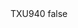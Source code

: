 <?xml version="1.0" encoding="UTF-8"?>
<CustomMetadata xmlns="http://soap.sforce.com/2006/04/metadata">
    <label>TXU940</label>
    <protected>false</protected>
</CustomMetadata>
